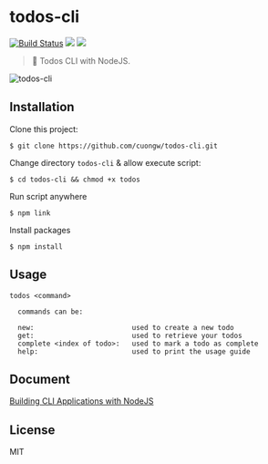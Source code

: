# todos-cli

[![Build Status](https://travis-ci.org/cuongw/todos-cli.svg?branch=master)](https://travis-ci.org/cuongw/todos-cli)
![](https://img.shields.io/david/cuongw/todos-cli.svg?style=flat-square)
![](https://img.shields.io/github/license/cuongw/todos-cli.svg?style=flat-square)

> 🦉 Todos CLI with NodeJS.

![todos-cli](https://user-images.githubusercontent.com/34389409/52708081-d88cb280-2fbb-11e9-8eb8-5e33efab3164.png)

## Installation

Clone this project:
```
$ git clone https://github.com/cuongw/todos-cli.git
```
Change directory `todos-cli` & allow execute script:
```
$ cd todos-cli && chmod +x todos
```
Run script anywhere
```
$ npm link
```
Install packages
```
$ npm install
```

## Usage

```
todos <command>

  commands can be:

  new:                        used to create a new todo
  get:                        used to retrieve your todos
  complete <index of todo>:   used to mark a todo as complete
  help:                       used to print the usage guide
```

## Document

[Building CLI Applications with NodeJS](https://scotch.io/tutorials/building-cli-applications-with-nodejs)

## License

MIT
